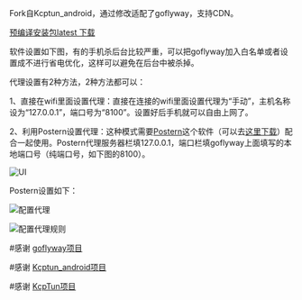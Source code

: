 Fork自Kcptun_android，通过修改适配了goflyway，支持CDN。

[预编译安装包latest 下载](https://github.com/koolwiki/goflyway_android/releases/latest)

软件设置如下图，有的手机杀后台比较严重，可以把goflyway加入白名单或者设置成不进行省电优化，这样可以避免在后台中被杀掉。

代理设置有2种方法，2种方法都可以：

1、直接在wifi里面设置代理：直接在连接的wifi里面设置代理为“手动”，主机名称设为“127.0.0.1”，端口号为“8100”。设置好后手机就可以自由上网了。

2、利用Postern设置代理：这种模式需要[Postern](https://play.google.com/store/apps/details?id=com.tunnelworkshop.postern&hl=zh)这个软件（可以去[这里下载](https://github.com/koolwiki/goflyway_android/raw/master/Postern-3.1.2.apk)）配合一起使用。Postern代理服务器栏填127.0.0.1，端口栏填goflyway上面填写的本地端口号（纯端口号，如下图的8100）。

![UI](https://github.com/koolwiki/goflyway_android/raw/master/UI.png "UI")

Postern设置如下：

![配置代理](https://github.com/koolwiki/goflyway_android/raw/master/server.jpg "配置代理")

![配置代理规则](https://github.com/koolwiki/goflyway_android/raw/master/rules.jpg "配置代理规则")

#感谢 [goflyway项目](https://github.com/coyove/goflyway)

#感谢 [Kcptun_android项目](https://github.com/shutup/Kcptun_android)

#感谢 [KcpTun项目](https://github.com/xtaci/kcptun)
